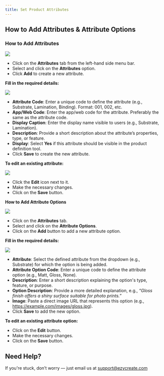 ```yaml
---
title: Set Product Attributes
---
```

## **How to Add Attributes & Attribute Options**

### **How to Add Attributes**

![](https://ezy-resources.s3.ap-south-1.amazonaws.com/en/HAO1.png)

* Click on the **Attributes** tab from the left-hand side menu bar.
* Select and click on the **Attributes** option.
* Click **Add** to create a new attribute.

**Fill in the required details:**

![](https://ezy-resources.s3.ap-south-1.amazonaws.com/en/HAO2.png)

* **Attribute Code**: Enter a unique code to define the attribute (e.g., Substrate, Lamination, Binding). Format: 001, 002, etc.
* **App/Web Code**: Enter the app/web code for the attribute. Preferably the same as the attribute code.
* **Display Caption**: Enter the display name visible to users (e.g., Substrate, Lamination).
* **Description**: Provide a short description about the attribute’s properties, type, or feature.
* **Display**: Select **Yes** if this attribute should be visible in the product definition tool.
* Click **Save** to create the new attribute.

**To edit an existing attribute:**

![](https://ezy-resources.s3.ap-south-1.amazonaws.com/en/HAO1.png)

* Click the **Edit** icon next to it.
* Make the necessary changes.
* Click on the **Save** button.

**How to Add Attribute Options**

![](https://ezy-resources.s3.ap-south-1.amazonaws.com/en/HAO3.png)

* Click on the **Attributes** tab.
* Select and click on the **Attribute Options**.
* Click on the **Add** button to add a new attribute option.

**Fill in the required details:**

![](https://ezy-resources.s3.ap-south-1.amazonaws.com/en/HAO4.png)

* **Attribute**: Select the defined attribute from the dropdown (e.g., Substrate) for which the option is being added.
* **Attribute Option Code**: Enter a unique code to define the attribute option (e.g., Matt, Gloss, None).
* **Description**: Enter a short description explaining the option's type, feature, or purpose.
* **Option Description**: Provide a more detailed explanation, e.g., *“Gloss finish offers a shiny surface suitable for photo prints.”*
* **Image**: Paste a direct image URL that represents this option (e.g., https://example.com/images/gloss.jpg).
* Click **Save** to add the new option.

**To edit an existing attribute option:**

* Click on the **Edit** button.
* Make the necessary changes.
* Click on the **Save** button.




## **Need Help?**

If you're stuck, don’t worry — just email us at [support@ezycreate.com](mailto:support@ezycreate.com)
